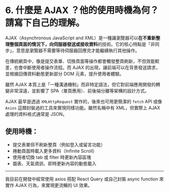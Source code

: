 # 6. 什麼是 AJAX ？他的使用時機為何？請寫下自己的理解。

AJAX（Asynchronous JavaScript and XML）是一種讓瀏覽器可以**在不重新整理整個頁面的情況下，向伺服器發送或接收資料**的技術。它的核心特點是「非同步」，意思是瀏覽器不需要等待伺服器回應完才能繼續執行其他操作。

在傳統網頁中，像是提交表單、切換頁面等操作都會觸發整頁刷新，不但效能較差，也會中斷使用者操作流程。而 AJAX 的出現，讓前端可以在背景發送請求，並根據回傳資料動態更新部分 DOM 元素，提升使用者體驗。

雖然 AJAX 本質上是「一種溝通機制」而非特定語法，但它對前端應用開發的轉變非常深遠，並影響了 SPA（單頁應用）、前後端分離等架構的設計方式。

AJAX 最早是透過 `XMLHttpRequest` 實作的，後來也可用更簡潔的 `fetch` API 或像 `Axios` 這類封裝過的工具來實現同樣功能。雖然名稱中有 XML，但實際上 AJAX 處理的資料格式通常是 JSON。

## 使用時機：

- 提交表單但不刷新整頁（例如登入或留言功能）
- 捲動頁面時載入更多資料（Infinite Scroll）
- 使用者切換 tab 或 filter 時更新內容區塊
- 圖表、天氣資訊、即時更新內容的動態載入

---

我目前在開發中經常使用 axios 搭配 React Query 或自己封裝 async function 來實作 AJAX 行為，來實現更流暢的 UI 效果。
